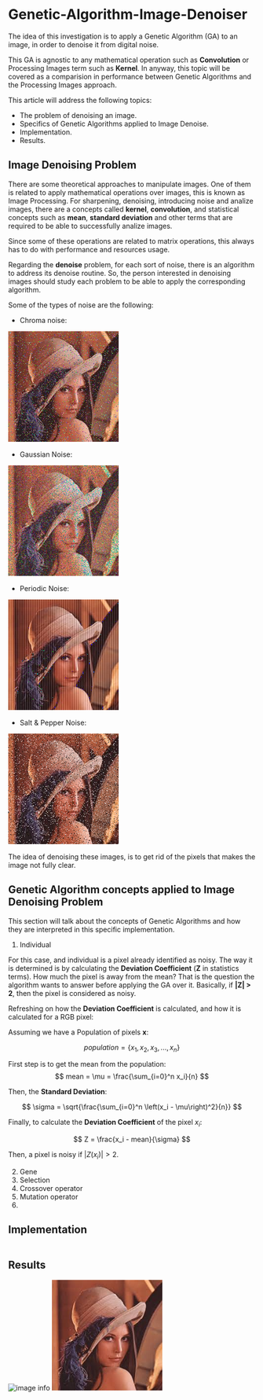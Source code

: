 # Genetic-Algorithm-Image-Denoiser

The idea of this investigation is to apply a Genetic Algorithm (GA) to an image, in order to denoise it from digital noise.

This GA is agnostic to any mathematical operation such as __Convolution__ or Processing Images term such as __Kernel__. In anyway, this topic will be covered as a comparision in performance between Genetic Algorithms and the Processing Images approach.

This article will address the following topics:
- The problem of denoising an image.
- Specifics of Genetic Algorithms applied to Image Denoise.
- Implementation.
- Results.

## Image Denoising Problem

There are some theoretical approaches to manipulate images. One of them is related to apply mathematical operations over images, this is known as Image Processing. For sharpening, denoising, introducing noise and analize images, there are a concepts called __kernel__, __convolution__, and statistical concepts such as __mean__, __standard deviation__ and other terms that are required to be able to successfully analize images.

Since some of these operations are related to matrix operations, this always has to do with performance and resources usage.

Regarding the __denoise__ problem, for each sort of noise, there is an algorithm to address its denoise routine. So, the person interested in denoising images should study each problem to be able to apply the corresponding algorithm.

Some of the types of noise are the following:

- Chroma noise:

![image info](./images/lena_chroma_noised.png)

- Gaussian Noise:

![image info](./images/lena_gaussian_noised.png)

- Periodic Noise:

![image info](./images/lena_periodic_noise.png)

- Salt & Pepper Noise:

![image info](./images/lena_salt_pepper_noised.png)

The idea of denoising these images, is to get rid of the pixels that makes the image not fully clear.

## Genetic Algorithm concepts applied to Image Denoising Problem

This section will talk about the concepts of Genetic Algorithms and how they are interpreted in this specific implementation.

1. Individual

For this case, and individual is a pixel already identified as noisy. The way it is determined is by calculating the __Deviation Coefficient__ (__Z__ in statistics terms). How much the pixel is away from the mean? That is the question the algorithm wants to answer before applying the GA over it. Basically, if __|Z| > 2__, then the pixel is considered as noisy.

Refreshing on how the __Deviation Coefficient__ is calculated, and how it is calculated for a RGB pixel:


Assuming we have a Population of pixels __x__:

$$
population = \{x_1, x_2, x_3, ..., x_n\}
$$

First step is to get the mean from the population:
$$
mean = \mu = \frac{\sum_{i=0}^n x_i}{n}
$$

Then, the __Standard Deviation__:

$$
\sigma = \sqrt{\frac{\sum_{i=0}^n \left(x_i - \mu\right)^2}{n}}
$$

Finally, to calculate the __Deviation Coefficient__ of the pixel $x_i$:

$$
Z = \frac{x_i - mean}{\sigma} 
$$

Then, a pixel is noisy if $|Z\left(x_i\right)| > 2$.

2. Gene
3. Selection
4. Crossover operator
5. Mutation operator
6. 

## Implementation
```

```
## Results
![image info](./images/result.gif)
![image info](./images/lena.jpg)
